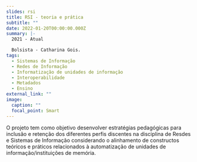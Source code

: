 ```yaml
---
slides: rsi
title: RSI - teoria e prática
subtitle: ""
date: 2022-01-20T00:00:00.000Z
summary: |-
  2021 - Atual

  Bolsista - Catharina Gois.
tags:
  - Sistemas de Informação
  - Redes de Informação
  - Informatização de unidades de informação
  - Interoperabilidade
  - Metadados
  - Ensino
external_link: ""
image:
  caption: ""
  focal_point: Smart
---
```


O projeto tem como objetivo desenvolver estratégias pedagógicas para inclusão e retenção dos diferentes perfis discentes na disciplina de Resdes e Sistemas de Informação considerando o alinhamento de constructos teóricos e práticos relacionados à automatização de unidades de informação/instituições de memória.

